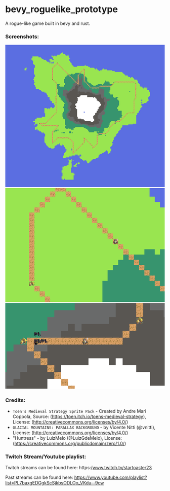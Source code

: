 # bevy_roguelike_prototype
A rogue-like game built in bevy and rust.

### Screenshots:
![island](images/island.png)
![zoom-island](images/zoom-island.png)
![spider-spawner](images/spider-spawn.png)

### Credits:
- `Toen's Medieval Strategy Sprite Pack` - Created by Andre Mari Coppola, Source: (https://toen.itch.io/toens-medieval-strategy), License: (http://creativecommons.org/licenses/by/4.0/)
- `GLACIAL MOUNTAINS: PARALLAX BACKGROUND` - by Vicente Nitti (@vnitti), License: (http://creativecommons.org/licenses/by/4.0/)
- "Huntress" - by LuizMelo (@LuizGdeMelo), License: (https://creativecommons.org/publicdomain/zero/1.0/)

### Twitch Stream/Youtube playlist:
Twitch streams can be found here:
https:/www.twitch.tv/startoaster23

Past streams can be found here:
https://www.youtube.com/playlist?list=PL7baxgEDGgkScSjkbsODLOo_VKdu--9cw
